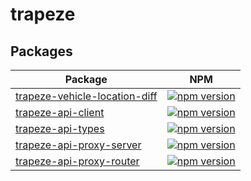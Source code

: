 # trapeze


## Packages
| Package | NPM |
| --- | --- |
| [trapeze-vehicle-location-diff](https://github.com/manniwatch/manniwatch/tree/master/packages/trapeze-vehicle-location-diff) | [![npm version](https://badge.fury.io/js/%40manniwatch%2Ftrapeze-vehicle-location-diff.svg)](https://badge.fury.io/js/%40manniwatch%2Ftrapeze-vehicle-location-diff) |
| [trapeze-api-client](https://github.com/manniwatch/manniwatch/tree/master/packages/trapeze-api-client) | [![npm version](https://badge.fury.io/js/%40manniwatch%2Ftrapeze-api-client.svg)](https://badge.fury.io/js/%40manniwatch%2Ftrapeze-api-client) |
| [trapeze-api-types](https://github.com/manniwatch/manniwatch/tree/master/packages/trapeze-api-types) | [![npm version](https://badge.fury.io/js/%40manniwatch%2Ftrapeze-api-types.svg)](https://badge.fury.io/js/%40manniwatch%2Ftrapeze-api-types) |
| [trapeze-api-proxy-server](https://github.com/manniwatch/manniwatch/tree/master/packages/trapeze-api-proxy-server) | [![npm version](https://badge.fury.io/js/%40manniwatch%2Ftrapeze-api-proxy-server.svg)](https://badge.fury.io/js/%40manniwatch%2Ftrapeze-api-proxy-server) |
| [trapeze-api-proxy-router](https://github.com/manniwatch/manniwatch/tree/master/packages/trapeze-api-proxy-router) | [![npm version](https://badge.fury.io/js/%40manniwatch%2Ftrapeze-api-proxy-router.svg)](https://badge.fury.io/js/%40manniwatch%2Ftrapeze-api-proxy-router) |